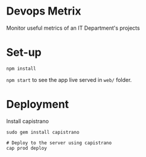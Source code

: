 # Devops Metrix

Monitor useful metrics of an IT Department's projects

# Set-up

    npm install

`npm start` to see the app live served in `web/` folder.

# Deployment

Install capistrano

    sudo gem install capistrano

    # Deploy to the server using capistrano
    cap prod deploy

